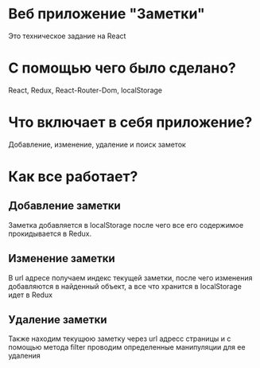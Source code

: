 # Веб приложение "Заметки"
Это техническое задание на React

# С помощью чего было сделано?
React, Redux, React-Router-Dom, localStorage

# Что включает в себя приложение?
Добавление, изменение, удаление и поиск заметок

# Как все работает?
## Добавление заметки
Заметка добавляется в localStorage после чего все его содержимое прокидывается в Redux.
## Изменение заметки
В url адресе получаем индекс текущей заметки, после чего изменения добавляются в найденный
объект, а все что хранится в localStorage идет в Redux
## Удаление заметки
Также находим текущюю заметку через url адресс страницы и с помощью метода filter проводим
определенные манипуляции для ее удаления